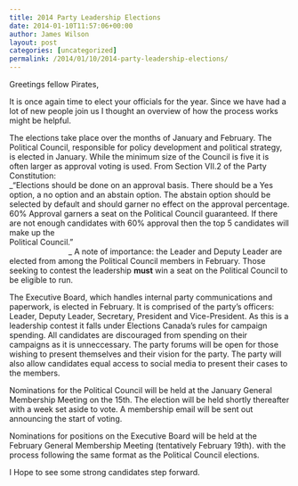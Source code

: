 ```yaml
---
title: 2014 Party Leadership Elections
date: 2014-01-10T11:57:06+00:00
author: James Wilson
layout: post
categories: [uncategorized]
permalink: /2014/01/10/2014-party-leadership-elections/
---
```

Greetings fellow Pirates,

It is once again time to elect your officials for the year. Since we have had a lot of new people join us I thought an overview of how the process works might be helpful.

The elections take place over the months of January and February. The Political Council, responsible for policy development and political strategy, is elected in January. While the minimum size of the Council is five it is often larger as approval voting is used. From Section VII.2 of the Party Constitution:                                                                                            _&#8220;Elections should be done on an approval basis. There should be a Yes option, a no option and an abstain option. The abstain option should be selected by default and should garner no effect on the approval percentage. 60% Approval garners a seat on the Political Council guaranteed. If there are not enough candidates with 60% approval then the top 5 candidates will make up the Political Council.&#8221;                                                                                                                             _ A note of importance: the Leader and Deputy Leader are elected from among the Political Council members in February. Those seeking to contest the leadership **must** win a seat on the Political Council to be eligible to run.

The Executive Board, which handles internal party communications and paperwork, is elected in February. It is comprised of the party&#8217;s officers: Leader, Deputy Leader, Secretary, President and Vice-President. As this is a leadership contest it falls under Elections Canada&#8217;s rules for campaign spending. All candidates are discouraged from spending on their campaigns as it is unneccessary. The party forums will be open for those wishing to present themselves and their vision for the party. The party will also allow candidates equal access to social media to present their cases to the members.

Nominations for the Political Council will be held at the January General Membership Meeting on the 15th. The election will be held shortly thereafter with a week set aside to vote. A membership email will be sent out announcing the start of voting.

Nominations for positions on the Executive Board will be held at the February General Membership Meeting (tentatively February 19th). with the process following the same format as the Political Council elections.

I Hope to see some strong candidates step forward.